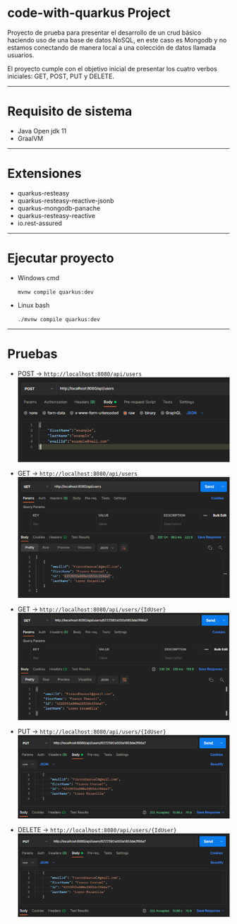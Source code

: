 # code-with-quarkus Project

Proyecto de prueba para presentar el desarrollo de un crud básico haciendo uso de una base de datos NoSQL, en este caso es Mongodb y no estamos conectando de manera local a una colección de datos llamada usuarios. 

El proyecto cumple con el objetivo inicial de presentar los cuatro verbos iniciales: GET, POST, PUT y DELETE.
<br>

---
# Requisito de sistema

- Java Open jdk 11
- GraalVM

---
# Extensiones

- quarkus-resteasy
- quarkus-resteasy-reactive-jsonb
- quarkus-mongodb-panache
- quarkus-resteasy-reactive
- io.rest-assured

---
# Ejecutar proyecto

- Windows cmd

    `mvnw compile quarkus:dev`

- Linux bash

    `./mvnw compile quarkus:dev`

---
# Pruebas  

- POST -> `http://localhost:8080/api/users`
![image text](https://github.com/Art-byte/QuarkusDeveloper/blob/main/quarkus-simple-mongo/src/main/images/Post.jpg)


- GET -> `http://localhost:8080/api/users`
![image text](https://github.com/Art-byte/QuarkusDeveloper/blob/main/quarkus-simple-mongo/src/main/images/GetAll.jpg)


- GET -> `http://localhost:8080/api/users/{IdUser}`
![image text](https://github.com/Art-byte/QuarkusDeveloper/blob/main/quarkus-simple-mongo/src/main/images/GetById.jpg)


- PUT -> `http://localhost:8080/api/users/{IdUser}`
![image text](https://github.com/Art-byte/QuarkusDeveloper/blob/main/quarkus-simple-mongo/src/main/images/Update.jpg)


- DELETE -> `http://localhost:8080/api/users/{IdUser}`
![image text](https://github.com/Art-byte/QuarkusDeveloper/blob/main/quarkus-simple-mongo/src/main/images/Update.jpg)





